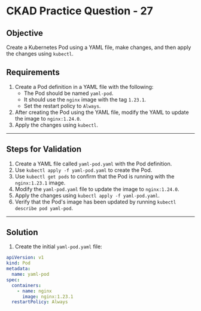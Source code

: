 # CKAD Practice Question - 27

## Objective

Create a Kubernetes Pod using a YAML file, make changes, and then apply the changes using `kubectl`.

## Requirements

1. Create a Pod definition in a YAML file with the following:
   - The Pod should be named `yaml-pod`.
   - It should use the `nginx` image with the tag `1.23.1`.
   - Set the restart policy to `Always`.
2. After creating the Pod using the YAML file, modify the YAML to update the image to `nginx:1.24.0`.
3. Apply the changes using `kubectl`.

---

## Steps for Validation

1. Create a YAML file called `yaml-pod.yaml` with the Pod definition.
2. Use `kubectl apply -f yaml-pod.yaml` to create the Pod.
3. Use `kubectl get pods` to confirm that the Pod is running with the `nginx:1.23.1` image.
4. Modify the `yaml-pod.yaml` file to update the image to `nginx:1.24.0`.
5. Apply the changes using `kubectl apply -f yaml-pod.yaml`.
6. Verify that the Pod's image has been updated by running `kubectl describe pod yaml-pod`.

---

## Solution

1. Create the initial `yaml-pod.yaml` file:

```yaml
apiVersion: v1
kind: Pod
metadata:
  name: yaml-pod
spec:
  containers:
    - name: nginx
      image: nginx:1.23.1
  restartPolicy: Always
```
